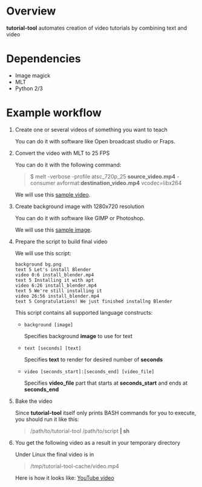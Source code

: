 Overview
========

**tutorial-tool** automates creation of video tutorials by combining text and video

Dependencies
============

* Image magick
* MLT
* Python 2/3

Example workflow
================
1. Create one or several videos of something you want to teach

   You can do it with software like Open broadcast studio or Fraps.

2. Convert the video with MLT to 25 FPS

   You can do it with the following command:
   > $ melt -verbose -profile atsc_720p_25 **source_video.mp4** -consumer avformat:**destination_video.mp4** vcodec=libx264

   We will use this [sample video](example/install_blender.mp4).

1. Create background image with 1280x720 resolution

   You can do it with software like GIMP or Photoshop.
   
   We will use this [sample image](example/bg.png).

1. Prepare the script to build final video

   We will use this script:
   ```
   background bg.png
   text 5 Let's install Blender
   video 0:6 install_blender.mp4
   text 5 Installing it with apt
   video 6:26 install_blender.mp4
   text 5 We're still installing it
   video 26:56 install_blender.mp4
   text 5 Congratulations! We just finished installng Blender
   ```
   This script contains all supported language constructs:

   * `background [image]`

     Specifies background **image** to use for text

   * `text [seconds] [text]`

     Specifies **text** to render for desired number of **seconds**

   * `video [seconds_start]:[seconds_end] [video_file]`
     
     Specifies **video_file** part that starts at **seconds_start** and ends at **seconds_end**

1. Bake the video

   Since **tutorial-tool** itself only prints BASH commands for you to execute,
   you should run it like this:
   > /path/to/tutorial-tool /path/to/script **| sh**

1. You get the following video as a result in your temporary directory

   Under Linux the final video is in
   > /tmp/tutorial-tool-cache/video.mp4

   Here is how it looks like:
   [YouTube video](https://youtu.be/ScwXSJpIXpQ)


